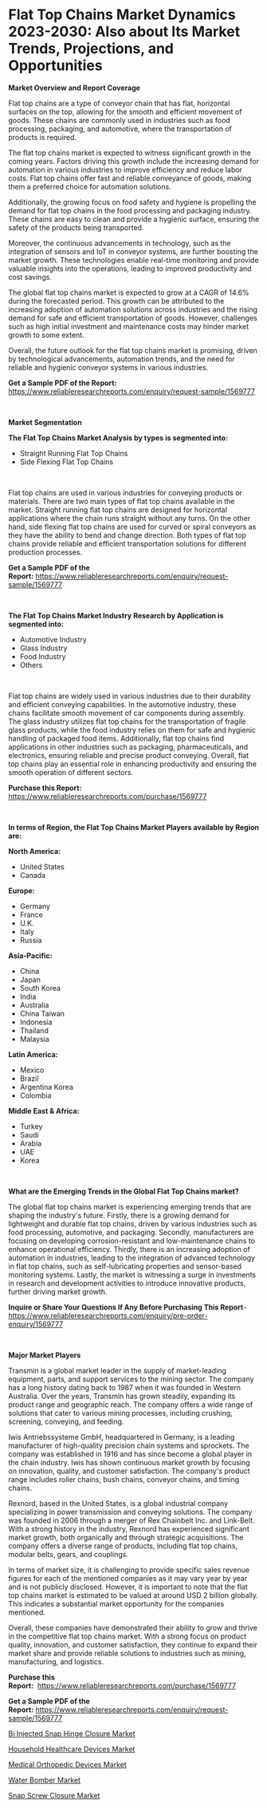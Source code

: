 <p><h1>Flat Top Chains Market Dynamics 2023-2030: Also about Its Market Trends, Projections, and Opportunities</h1></p><p><strong>Market Overview and Report Coverage</strong></p>
<p><p>Flat top chains are a type of conveyor chain that has flat, horizontal surfaces on the top, allowing for the smooth and efficient movement of goods. These chains are commonly used in industries such as food processing, packaging, and automotive, where the transportation of products is required.</p><p>The flat top chains market is expected to witness significant growth in the coming years. Factors driving this growth include the increasing demand for automation in various industries to improve efficiency and reduce labor costs. Flat top chains offer fast and reliable conveyance of goods, making them a preferred choice for automation solutions.</p><p>Additionally, the growing focus on food safety and hygiene is propelling the demand for flat top chains in the food processing and packaging industry. These chains are easy to clean and provide a hygienic surface, ensuring the safety of the products being transported.</p><p>Moreover, the continuous advancements in technology, such as the integration of sensors and IoT in conveyor systems, are further boosting the market growth. These technologies enable real-time monitoring and provide valuable insights into the operations, leading to improved productivity and cost savings.</p><p>The global flat top chains market is expected to grow at a CAGR of 14.6% during the forecasted period. This growth can be attributed to the increasing adoption of automation solutions across industries and the rising demand for safe and efficient transportation of goods. However, challenges such as high initial investment and maintenance costs may hinder market growth to some extent.</p><p>Overall, the future outlook for the flat top chains market is promising, driven by technological advancements, automation trends, and the need for reliable and hygienic conveyor systems in various industries.</p></p>
<p><strong>Get a Sample PDF of the Report:</strong> <a href="https://www.reliableresearchreports.com/enquiry/request-sample/1569777">https://www.reliableresearchreports.com/enquiry/request-sample/1569777</a></p>
<p>&nbsp;</p>
<p><strong>Market Segmentation</strong></p>
<p><strong>The Flat Top Chains Market Analysis by types is segmented into:</strong></p>
<p><ul><li>Straight Running Flat Top Chains</li><li>Side Flexing Flat Top Chains</li></ul></p>
<p>&nbsp;</p>
<p><p>Flat top chains are used in various industries for conveying products or materials. There are two main types of flat top chains available in the market. Straight running flat top chains are designed for horizontal applications where the chain runs straight without any turns. On the other hand, side flexing flat top chains are used for curved or spiral conveyors as they have the ability to bend and change direction. Both types of flat top chains provide reliable and efficient transportation solutions for different production processes.</p></p>
<p><strong>Get a Sample PDF of the Report:</strong>&nbsp;<a href="https://www.reliableresearchreports.com/enquiry/request-sample/1569777">https://www.reliableresearchreports.com/enquiry/request-sample/1569777</a></p>
<p>&nbsp;</p>
<p><strong>The Flat Top Chains Market Industry Research by Application is segmented into:</strong></p>
<p><ul><li>Automotive Industry</li><li>Glass Industry</li><li>Food Industry</li><li>Others</li></ul></p>
<p>&nbsp;</p>
<p><p>Flat top chains are widely used in various industries due to their durability and efficient conveying capabilities. In the automotive industry, these chains facilitate smooth movement of car components during assembly. The glass industry utilizes flat top chains for the transportation of fragile glass products, while the food industry relies on them for safe and hygienic handling of packaged food items. Additionally, flat top chains find applications in other industries such as packaging, pharmaceuticals, and electronics, ensuring reliable and precise product conveying. Overall, flat top chains play an essential role in enhancing productivity and ensuring the smooth operation of different sectors.</p></p>
<p><strong>Purchase this Report:</strong>&nbsp; <a href="https://www.reliableresearchreports.com/purchase/1569777">https://www.reliableresearchreports.com/purchase/1569777</a></p>
<p>&nbsp;</p>
<p><strong>In terms of Region, the Flat Top Chains Market Players available by Region are:</strong></p>
<p>
    <p> <strong> North America: </strong>
        <ul>
            <li>United States</li>
            <li>Canada</li>
        </ul>
        </p> 
    <p> <strong> Europe: </strong>
        <ul>
            <li>Germany</li>
            <li>France</li>
            <li>U.K.</li>
            <li>Italy</li>
            <li>Russia</li>
        </ul>
        </p> 
    <p> <strong> Asia-Pacific: </strong>
        <ul>
            <li>China</li>
            <li>Japan</li>
            <li>South Korea</li>
            <li>India</li>
            <li>Australia</li>
            <li>China Taiwan</li>
            <li>Indonesia</li>
            <li>Thailand</li>
            <li>Malaysia</li>
        </ul>
        </p> 
    <p> <strong> Latin America: </strong>
        <ul>
            <li>Mexico</li>
            <li>Brazil</li>
            <li>Argentina Korea</li>
            <li>Colombia</li>
        </ul>
        </p> 
    <p> <strong> Middle East & Africa: </strong>
        <ul>
            <li>Turkey</li>
            <li>Saudi</li>
            <li>Arabia</li>
            <li>UAE</li>
            <li>Korea</li>
        </ul>
    </p>
    </p>
<p>&nbsp;</p>
<p><strong>What are the Emerging Trends in the Global Flat Top Chains market?</strong></p>
<p><p>The global flat top chains market is experiencing emerging trends that are shaping the industry's future. Firstly, there is a growing demand for lightweight and durable flat top chains, driven by various industries such as food processing, automotive, and packaging. Secondly, manufacturers are focusing on developing corrosion-resistant and low-maintenance chains to enhance operational efficiency. Thirdly, there is an increasing adoption of automation in industries, leading to the integration of advanced technology in flat top chains, such as self-lubricating properties and sensor-based monitoring systems. Lastly, the market is witnessing a surge in investments in research and development activities to introduce innovative products, further driving market growth.</p></p>
<p><strong>Inquire or Share Your Questions If Any Before Purchasing This Report</strong>- <a href="https://www.reliableresearchreports.com/enquiry/pre-order-enquiry/1569777">https://www.reliableresearchreports.com/enquiry/pre-order-enquiry/1569777</a></p>
<p>&nbsp;</p>
<p><strong>Major Market Players</strong></p>
<p><p>Transmin is a global market leader in the supply of market-leading equipment, parts, and support services to the mining sector. The company has a long history dating back to 1987 when it was founded in Western Australia. Over the years, Transmin has grown steadily, expanding its product range and geographic reach. The company offers a wide range of solutions that cater to various mining processes, including crushing, screening, conveying, and feeding.</p><p>Iwis Antriebssysteme GmbH, headquartered in Germany, is a leading manufacturer of high-quality precision chain systems and sprockets. The company was established in 1916 and has since become a global player in the chain industry. Iwis has shown continuous market growth by focusing on innovation, quality, and customer satisfaction. The company's product range includes roller chains, bush chains, conveyor chains, and timing chains.</p><p>Rexnord, based in the United States, is a global industrial company specializing in power transmission and conveying solutions. The company was founded in 2006 through a merger of Rex Chainbelt Inc. and Link-Belt. With a strong history in the industry, Rexnord has experienced significant market growth, both organically and through strategic acquisitions. The company offers a diverse range of products, including flat top chains, modular belts, gears, and couplings.</p><p>In terms of market size, it is challenging to provide specific sales revenue figures for each of the mentioned companies as it may vary year by year and is not publicly disclosed. However, it is important to note that the flat top chains market is estimated to be valued at around USD 2 billion globally. This indicates a substantial market opportunity for the companies mentioned.</p><p>Overall, these companies have demonstrated their ability to grow and thrive in the competitive flat top chains market. With a strong focus on product quality, innovation, and customer satisfaction, they continue to expand their market share and provide reliable solutions to industries such as mining, manufacturing, and logistics.</p></p>
<p><strong>Purchase this Report:</strong>&nbsp;&nbsp;<a href="https://www.reliableresearchreports.com/purchase/1569777">https://www.reliableresearchreports.com/purchase/1569777</a></p>
<p></p>
<p><strong>Get a Sample PDF of the Report:</strong>&nbsp;<a href="https://www.reliableresearchreports.com/enquiry/request-sample/1569777">https://www.reliableresearchreports.com/enquiry/request-sample/1569777</a></p>
<p><p><a href="https://www.linkedin.com/pulse/bi-injected-snap-hinge-closure-market-research-report/">Bi Injected Snap Hinge Closure Market</a></p><p><a href="https://medium.com/@ransomjohns101/household-healthcare-devices-market-trends-forecast-and-competitive-analysis-to-2030-819bf8df13d6">Household Healthcare Devices Market</a></p><p><a href="https://medium.com/@staceyhilll3626/medical-orthopedic-devices-market-share-evolution-and-market-growth-trends-2023-2030-bca224485f24">Medical Orthopedic Devices Market</a></p><p><a href="https://www.linkedin.com/pulse/water-bomber-market-research-report-provides-thorough-industry/">Water Bomber Market</a></p><p><a href="https://www.linkedin.com/pulse/decoding-snap-screw-closure-market-deep/">Snap Screw Closure Market</a></p></p>